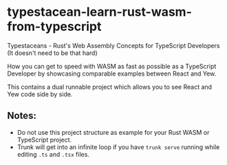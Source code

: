 # typestacean-learn-rust-wasm-from-typescript
Typestaceans - Rust's Web Assembly Concepts for TypeScript Developers (It doesn't need to be that hard)

How you can get to speed with WASM as fast as possible as a TypeScript Developer by showcasing comparable examples between React and Yew. 

This contains a dual runnable project which allows you to see React and Yew code side by side. 


## Notes:
* Do not use this project structure as example for your Rust WASM or TypeScript project. 
* Trunk will get into an infinite loop if you have `trunk serve` running while editing `.ts` and `.tsx` files.